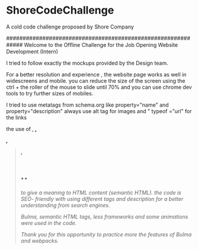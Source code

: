 # ShoreCodeChallenge
A cold code challenge proposed by Shore Company

#############################################################
Welcome to the Ofﬂine Challenge for the Job Opening Website Development (Intern)

I tried to follow exactly the mockups provided by the Design team.

For a better resolution and experience , the website page works as well in widescreens and mobile. you can reduce the size of the screen using the ctrl + the roller of the mouse to slide until 70% and you can use chrome dev tools to try further sizes of mobiles.


I tried to use metatags from schema.org like  property="name" and property="description"
always use alt tag for images  and " typeof ="url"  for the links  

the use of <em>, <strong> , <p>, <blockquote> , <h1>..<h6> to give a meaning to HTML content (semantic HTML).
the code is SEO- friendly with using different tags and description for a better understanding from search engines.

Bulma, semantic HTML tags, less frameworks and some animations were used in the code.

Thank you for this opportunity to practice more the features of Bulma and webpacks.

